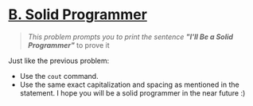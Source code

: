 # [B. Solid Programmer](https://codeforces.com/group/6uhngucRCe/contest/429548/problem/B)
> *This problem prompts you to print the sentence **"I'll Be a Solid Programmer"*** to prove it

Just like the previous problem:
 + Use the ```cout``` command.
 + Use the same exact capitalization and spacing as mentioned in the statement.
I hope you will be a solid programmer in the near future :)
